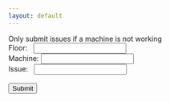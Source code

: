 ```yaml
---
layout: default
---
```

<title>Perot Museum Issue Tracker</title>
Only submit issues if a machine is not working

<form action="https://formspree.io/ethanhelfman@outlook.com" method="POST">
  Floor:
  &nbsp;&nbsp;<input type="text" name="floor">
  <br>
  Machine:
  <input type="text" name="machine">
  <br>
  Issue:
  &nbsp;&nbsp;<input type="text" name="issue">
  <br>
  <br>
  <input type="submit" value="Submit">
</form>
